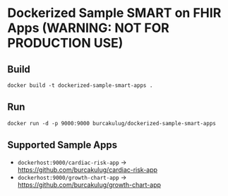 # Dockerized Sample SMART on FHIR Apps (WARNING: NOT FOR PRODUCTION USE)

## Build

`docker build -t dockerized-sample-smart-apps .`

## Run

`docker run -d -p 9000:9000 burcakulug/dockerized-sample-smart-apps`

## Supported Sample Apps

+ `dockerhost:9000/cardiac-risk-app` &rarr; https://github.com/burcakulug/cardiac-risk-app
+ `dockerhost:9000/growth-chart-app` &rarr; https://github.com/burcakulug/growth-chart-app

